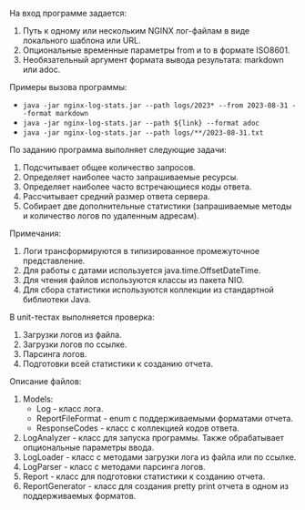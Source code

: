 На вход программе задается:
1. Путь к одному или нескольким NGINX лог-файлам в виде локального шаблона или URL.
2. Опциональные временные параметры from и to в формате ISO8601.
3. Необязательный аргумент формата вывода результата: markdown или adoc.

Примеры вызова программы:
* `java -jar nginx-log-stats.jar --path logs/2023* --from 2023-08-31 --format markdown`
* `java -jar nginx-log-stats.jar --path ${link} --format adoc`
* `java -jar nginx-log-stats.jar --path logs/**/2023-08-31.txt`

По заданию программа выполняет следующие задачи:
1. Подсчитывает общее количество запросов.
2. Определяет наиболее часто запрашиваемые ресурсы.
3. Определяет наиболее часто встречающиеся коды ответа.
4. Рассчитывает средний размер ответа сервера.
5. Собирает две дополнительные статистики (запрашиваемые методы и количество логов по удаленным адресам).

Примечания:
1. Логи трансформируются в типизированное промежуточное представление.
2. Для работы с датами используется java.time.OffsetDateTime.
3. Для чтения файлов используются классы из пакета NIO.
4. Для сбора статистики используются коллекции из стандартной библиотеки Java.

В unit-тестах выполняется проверка:
1. Загрузки логов из файла.
2. Загрузки логов по ссылке.
3. Парсинга логов.
4. Подготовки всей статистики к созданию отчета.

Описание файлов:
1. Models:
   * Log - класс лога.
   * ReportFileFormat - enum с поддерживаемыми форматами отчета.
   * ResponseCodes - класс с коллекцией кодов ответа. 
2. LogAnalyzer - класс для запуска программы. Также обрабатывает опциональные параметры ввода.
3. LogLoader - класс с методами загрузки лога из файла или по ссылке.
4. LogParser - класс с методами парсинга логов.
5. Report - класс для подготовки статистики к созданию отчета.
6. ReportGenerator - класс для создания pretty print отчета в одном из поддерживаемых форматов.
